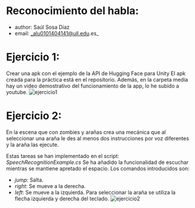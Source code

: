 # Reconocimiento del habla: 
* author: Saúl Sosa Díaz
* email: _alu0101404141@ull.edu.es_

# Ejercicio 1:
Crear una apk con el ejemplo de la API de Hugging Face para Unity
El apk creada para la práctica está en el repositorio. Además, en la carpeta media hay un video demostrativo del funcionamiento de la app, lo he subido a youtube.
![ejercicio1](https://youtube.com/shorts/3qJXbvEWX90)

# Ejercicio 2:
En la escena que con zombies y arañas crea una mecánica que al seleccionar una araña le des al menos dos instrucciones por voz diferentes y la araña las ejecute.

Estas tareas se han implementado en el script: *SpeechRecognitionExample.cs*
Se ha añadido la funcionalidad de escuchar mientras se mantiene apretado el espacio.
Los comandos introducidos son:
 * *jump*: Salta.
 * *right*: Se mueve a la derecha.
 * *left*: Se mueve a la izquierda.
Para seleccionar la araña se utiliza la flecha izquierda y derecha del teclado.
![ejercicio2](https://youtu.be/PH7y7XRYbMg)

